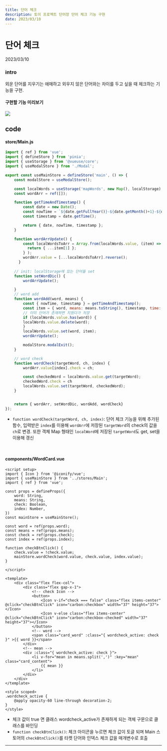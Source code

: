 ```yaml
---
title: 단어 체크 
description: 토이 프로젝트 단어장 단어 체크 기능 구현
date: 2023/03/10
---
```


# 단어 체크
<div class="flex justify-end text-sm">2023/03/10</div>

### intro
외운 단어를 지우기는 애매하고 외우지 않은 단어와는 차이를 두고 싶을 때 체크하는 기능을 구현.
#### 구현할 기능 미리보기
<img src="https://user-images.githubusercontent.com/86420174/224476561-9f1f75a3-b1c9-455e-8db4-c73f6e10dba6.gif">

## code

#### store/Main.js
```js
import { ref } from 'vue';
import { defineStore } from 'pinia';
import { useStorage } from '@vueuse/core';
import { useModalStore } from './Modal';

export const useMainStore = defineStore('main', () => {
    const modalStore = useModalStore();

    const localWords = useStorage('mapWords', new Map(), localStorage);
    const wordArr = ref([]);

    function getTimeAndTimestamp() {
        const date = new Date();
        const nowTime = `${date.getFullYear()}-${date.getMonth()+1}-${date.getDate()} ${date.getHours()}:${date.getMinutes()}`;
        const timestamp = date.getTime();

        return { date, nowTime, timestamp };
    }

    function wordArrUpdate() {
        const localWordsToArr = Array.from(localWords.value, (item) => {
          return { ...item[1] };
        } );
        wordArr.value = [...localWordsToArr].reverse();
      }
    
    // init: localStorage에 있는 단어들 set
    function setWordDic() {
        wordArrUpdate();

    }
    // word add
    function wordAdd(word, means) {
        const { nowTime, timestamp } = getTimeAndTimestamp();
        const item = { word, means: means.toString(), timestamp, time: nowTime, check: false };
        // 이미 단어가 존재하면 지웠다가 저장
        if (localWords.value.has(word)) {
        localWords.value.delete(word);
        }
        localWords.value.set(word, item);
        wordArrUpdate();

        modalStore.modalExit();
    }

    // word check
    function wordCheck(targetWord, ch, index) {
        wordArr.value[index].check = ch;

        const checkedWord = localWords.value.get(targetWord);
        checkedWord.check = ch
        localWords.value.set(targetWord, checkedWord);
    }


    return { wordArr, setWordDic, wordAdd, wordCheck}
});
```
- `function wordCheck(targetWord, ch, index)`: 단어 체크 기능을 위해 추가된 함수, 입력받은 `index`를 이용해 `wordArr`에 저장된 `targetWord`의 check의 값을 `ch`로 변경. 또한 객체 Map 형태인 `localWord`에 저장된  `targetWord`도 get, set을 이용해 갱신


<br />

#### components/WordCard.vue
```vue
<script setup>
import { Icon } from '@iconify/vue';
import { useMainStore } from '../stores/Main';
import { ref } from 'vue';

const props = defineProps({
    word: String,
    means: String,
    check: Boolean,
    index: Number,
})
const mainStore = useMainStore();

const word = ref(props.word);
const means = ref(props.means);
const check = ref(props.check);
const index = ref(props.index);

function checkBtnClick() {
    check.value = !check.value;
    mainStore.wordCheck(word.value, check.value, index.value);
}

</script>

<template>
    <div class="flex flex-col">
        <div class="flex gap-x-1">
            <!-- check Icon -->
            <button>
                <Icon v-if="check === false" class="flex items-center" @click="checkBtnClick" icon="carbon:checkbox" width="37" height="37"></Icon>
                <Icon v-else class="flex items-center" @click="checkBtnClick" icon="carbon:checkbox-checked" width="37" height="37"></Icon>
            </button>
            <!-- word -->
            <span class="card_word" :class="{ wordcheck_active: check }" >{{ word }}</span>
        </div>
        <!-- mean -->
        <div :class="{ wordcheck_active: check }">
            <li v-for="mean in means.split(',')" :key="mean" class="card_content">
                {{ mean }}
            </li>
        </div>
    </div>
</template>

<style scoped>
.wordcheck_active {
    @apply opacity-60 line-through decoration-2;
}
</style>
```


- 체크 값이 true 면 클래스 wordcheck_active가 존재하게 되는 객체 구문으로 클래스를 바인딩
- `function checkBtnClick()`:  체크 아이콘을 누르면 체크 값이 토글 되며 Main 스토어의 `checkBtnClick()`를 타켓 단어와 인덱스 체크 값을 매개변수로 호출

---
